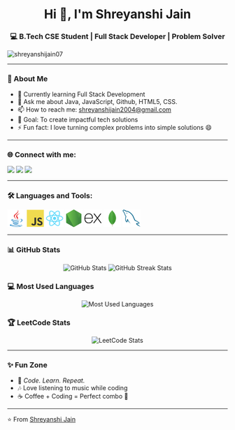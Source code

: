 <h1 align="center">Hi 👋, I'm Shreyanshi Jain</h1>
<h3 align="center">💻 B.Tech CSE Student | Full Stack Developer | Problem Solver</h3>
<p align="left"> <img src="https://komarev.com/ghpvc/?username=shreyasnihjain07&label=Profile%20views&color=0e75b6&style=flat" alt="shreyanshijain07" /> </p>

---

### 🚀 About Me

- 🌱 Currently learning Full Stack Development
- 💬 Ask me about Java, JavaScript, Github, HTML5, CSS. 
- 📫 How to reach me: shreyanshijain2004@gmail.com
- 🎯 Goal: To create impactful tech solutions
- ⚡ Fun fact: I love turning complex problems into simple solutions 😄

---

### 🌐 Connect with me:
<p align="left">
<a href="https://github.com/shreyanshijain07" target="blank"><img src="https://img.shields.io/badge/GitHub-100000?style=for-the-badge&logo=github&logoColor=white" /></a>
<a href="https://www.linkedin.com/in/shreyanshi-jain-606574259/" target="blank"><img src="https://img.shields.io/badge/LinkedIn-0A66C2?style=for-the-badge&logo=linkedin&logoColor=white" /></a>
<a href="https://leetcode.com/u/Shreyanshi_Jain/" target="blank"><img src="https://img.shields.io/badge/LeetCode-FFA116?style=for-the-badge&logo=leetcode&logoColor=white" /></a>
</p>

---

### 🛠️ Languages and Tools:
<p align="left">
<img src="https://raw.githubusercontent.com/devicons/devicon/master/icons/java/java-original.svg" width="40" height="40"/>
<img src="https://raw.githubusercontent.com/devicons/devicon/master/icons/javascript/javascript-original.svg" width="40" height="40"/>
<img src="https://raw.githubusercontent.com/devicons/devicon/master/icons/react/react-original.svg" width="40" height="40"/>
<img src="https://raw.githubusercontent.com/devicons/devicon/master/icons/nodejs/nodejs-original.svg" width="40" height="40"/>
<img src="https://raw.githubusercontent.com/devicons/devicon/master/icons/express/express-original.svg" width="40" height="40"/>
<img src="https://raw.githubusercontent.com/devicons/devicon/master/icons/mongodb/mongodb-original.svg" width="40" height="40"/>
<img src="https://raw.githubusercontent.com/devicons/devicon/master/icons/mysql/mysql-original.svg" width="40" height="40"/>
</p>

---

### 📊 GitHub Stats

<p align="center">
  <img src="https://github-readme-stats.vercel.app/api?username=shreyanshijain07&show_icons=true&theme=default&hide_border=false" alt="GitHub Stats" />
  <img src="https://github-readme-streak-stats.herokuapp.com/?user=shreyanshijain07&theme=default&hide_border=false" alt="GitHub Streak Stats" />
</p>

### 💻 Most Used Languages
<p align="center">
  <img src="https://github-readme-stats.vercel.app/api/top-langs/?username=shreyanshijain07&layout=compact&theme=default&hide_border=false" alt="Most Used Languages" />
</p>

### 🏆 LeetCode Stats
<p align="center">
  <img src="https://leetcard.jacoblin.cool/Shreyanshi_Jain?theme=light&font=Karma&ext=heatmap" alt="LeetCode Stats" />
</p>

---

### ✨ Fun Zone
- 🌸 *Code. Learn. Repeat.*  
- 🎶 Love listening to music while coding  
- ☕ Coffee + Coding = Perfect combo 🚀  

---
⭐️ From [Shreyanshi Jain](https://github.com/shreyanshijain07/)
